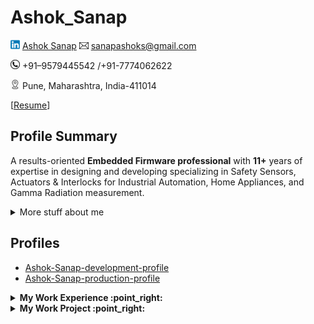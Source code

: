 # Ashok_Sanap
![Alt text](icon/linked-in.png) [Ashok Sanap](https://www.linkedin.com/in/ashok-s-sanap/) ![](icon/email-icon.png) sanapashoks@gmail.com 

![](icon/contact.png)  +91–9579445542 /+91-7774062622

![](icon/address.png) Pune, Maharashtra, India-411014

[<a href="https://github.com/Ashok-Sanap/Ashok_Sanap/blob/main/Resume/Ashok_Sanap_EmbeddedLeadEngineer_11%2BYears.pdf" download>Resume</a>]
## 
## Profile Summary
A results-oriented **Embedded Firmware professional** with **11+** years of expertise in designing and developing specializing in Safety Sensors, Actuators & Interlocks for Industrial Automation, Home Appliances, and Gamma Radiation measurement.


<details>
<summary>
  More stuff about me
</summary>

## Quick overview


#### GitHub stats 
<a href="https://github.com/anuraghazra/github-readme-stats">
  <img align="center" src="https://github-readme-stats.anuraghazra1.vercel.app/api?username=filiptronicek&show_icons=true&line_height=27&include_all_commits=true" alt="My github stats" />
</a>  


 (also from a project I have contributed to, [anuraghazra/github-readme-stats](https://github.com/anuraghazra/github-readme-stats))
* Latest blog post: <a class="post" href="https://blog.trnck.dev/365-gitpods/">"365 'podder days" (published on August 20, 2022)</a>

Biggest supporters of my OSS work ($25 or more in [my tiers](https://github.com/sponsors/filiptronicek/)):
* [Brian Douglas](https://github.com/bdougie) 
* [Kyle Daigle](https://github.com/kdaigle)


### What I do

I do Open Source. In fact, I do Open Source so much, that 95% of my work on
GitHub is free and open to everyone. I am really passionate about doing web
development, it is in my opinion the best combination of logical programming and
(sometimes) beautiful design.

## My skills 📜

### Web technologies

- JavaScript
  ([LinkedIn Assesments Certified](https://www.linkedin.com/in/filiptronicek/))
- TypeScript
- Next.js
- Prisma
- HTML, CSS
  ([Microsoft Certified](https://www.youracclaim.com/badges/6d5a4a58-c895-4d7e-a725-db1441e9d979/public_url))
- SCSS
- Node.js ([LinkedIn Assesments Certified](https://www.linkedin.com/in/filiptronicek/))
- Deno
- WordPress
  ([LinkedIn Assesments Certified](https://www.linkedin.com/in/filiptronicek/))
- PHP
- MySQL
- Microsoft Azure ([AZ 900 Certification](https://www.credly.com/badges/1da5ef87-dc8f-4aeb-8870-c19d0e020895/public_url))

### Application Development

- Python ([Microsoft Certified](https://www.youracclaim.com/badges/46b260a8-ef2c-41a3-9f61-aa0920eab84a/public_url))
- C++ (sort of)

### Productivity utilities

- Microsoft Office - I am a Certified
  [Excel](https://www.youracclaim.com/badges/36154164-82b5-4fbf-b65c-c152af720245/public_url)
  and
  [Word](https://www.youracclaim.com/badges/6f4eee1d-3379-4a8b-b846-35762708d4b8/public_url)
  Expert

### Languages 🌐

| Language      | Proficiency                                                               |
| ------------- | ------------------------------------------------------------------------- |
| English (duh) | C2 ([EFSET certified](https://www.efset.org/cert/5P5Pp1))                 |
| German        | B1 ([DSD Certificate](https://www.goethe.de/en/spr/kup/prf/prf/gb1.html)) |
| Czech         | Native language                                                           |

## What I'm currently learning 📚

- Diving into VS Code's code base
- Typescript's magic
- Rust's blazing-fastness

## My own dictionary 📕:

| Word / abreviation | Meaning                                                | Note                                             |
| ------------------ | ------------------------------------------------------ | ------------------------------------------------ |
| FFO                | Fífa Friendly Office (a place where I can work safely) | Idea by [@aellopos](https://github.com/aellopos) |

</details>



## Profiles
- [Ashok-Sanap-development-profile](http://keshav-singh-dev.ap-south-1.elasticbeanstalk.com/)
- [Ashok-Sanap-production-profile](http://keshav-singh-prod.ap-south-1.elasticbeanstalk.com/)

<!-- start work experience section -->
<details>
<summary><b> My Work Experience :point_right: </b></summary>
<table>
  <thead>
    <tr>
      <th>Company</th>
      <th>Position</th>
      <th>Roles & responsibilities</th>
      <th>Duration</th>
    </tr>
  </thead>
  <tbody>
    <tr>
      <td><b><a href="https://www.schmersal.in/company/schmersal-global-competence-center">Schmersal Global Competence Center</a> </b></td>
      <td>Embedded Tech Lead</td>
      <td>Embedded C/C++,Dual Bootoader, Firmware, Safety Platform Development, Safety Devices, SWAT Member, Communication Protocol, SysRS, SWRS, SWAS, Development, Delegation, Communication with German Client, Agile SCRUM follows  </td>
      <td>DEC 2020 - Present</td>
    </tr>
     <tr>
      <td><b><a href="https://agiliad.com/">Agiliad Technologies </a> </b></td>
      <td>Technical Lead</td>
      <td>EmbeddedC/C++,Linux App Development, System Requirement Undertstanding, Software Requirement Creation, Firmware Development</td>
      <td>NOV 2019 - DEC 2020</td>
    </tr>
    <tr>
      <td><b><a href="https://www.whirlpoolcorp.com/">Whirlpool India Ltd</a> </b></td>
      <td>Sr. Embedded Developer</td>
      <td>Embedded C Firmware Development, Bootloader Development & Customization, Global Exposure, Platform Development</td>
      <td>JAN 2016 - NOV 2019</td>
    </tr>
  	<tr>
      <td><b><a href="https://www.eeplindia.com/">Electronet Equipments Pvt Ltd</a> </b></td>
      <td>Embedded Developer</td>
      <td>Learning Embedded C, Driver development for external ADC, DAC, EEPROM, MODBUS-RTU Stack integration </td>
      <td>APRIL 2014 - JAN 2016</td>
    </tr>
    <tr>
      <td><b>Signal Corporation</b></td>
      <td>Jr Embedded Developer</td>
      <td>Custom Project Development, Client Visits for Device Comissioning</td>
      <td>OCT 2012 - APRIL 2014</td>
    </tr>
  </tbody>
</table>
</details>
<!-- end work experience section -->

<!-- start work project section -->
<details>
<summary><b> My Work Project :point_right:</b></summary>
<table>
  <thead>
    <tr>
      <th>Project Name</th>
      <th>Skills used</th>
      <th>Description</th>
    </tr>
  </thead>
  <tbody>
    <tr>
      <td><a href='https://todo-codewithkeshav.herokuapp.com'>Todo-App</a></td>
      <td>Python</td>
      <td>this is my first flask project</td>
    </tr>
    <tr>
      <td><a href='https://keshavsingh4522.github.io/Projects/Calculator/'>Calculator</a></td>
      <td>Html,Css</td>
      <td>It is a simple calculator which do +,-,\*,/  operation</td>
    </tr>
    <tr>
      <td><a href="https://keshavsingh4522.github.io/Projects/CodeEditor/">CodeEditor</a></td>
      <td>HTML,CSS,Javascript</td>
      <td>write html cod here and the result will display there</td>
    </tr>
    <tr>
      <td><a href='https://keshavsingh4522.github.io/Projects/Wordpad/'>Wordpad</a></td>
      <td>Html,CSS,Javascript</td>
      <td>its functionality look like as wordpad</td>
    </tr>
    <tr>
      <td><a href='https://keshavsingh4522.github.io/Projects/address%20maker/'>Address Maker</a></td>
      <td>Html,CSS,Javascript</td>
      <td> It generates an address in design format by filling in the details</td>
    </tr>
    <tr>
      <td><a href="https://keshavsingh4522.github.io/Projects/switcher-app/">Switcher app</a></td>
      <td>HTML,CSS,jQuery</td>
      <td>It changes  the text color by dragging and dropping color on text</td>
    </tr>
    <tr>
      <td><a href='https://keshavsingh4522.github.io/music-player/'>Music Player</a></td>
      <td>HTML,HTML5,CSS,CSS3,Javascript,jQuery</td>
      <td>add songs and play music, it also uses to store data in  INDEXEDB Database by which we can play songs, if we do not clear the catch then the song will remain stored in a database.</td>
    </tr>
  </tbody>
</table>
</details>
<!-- end work project section -->


